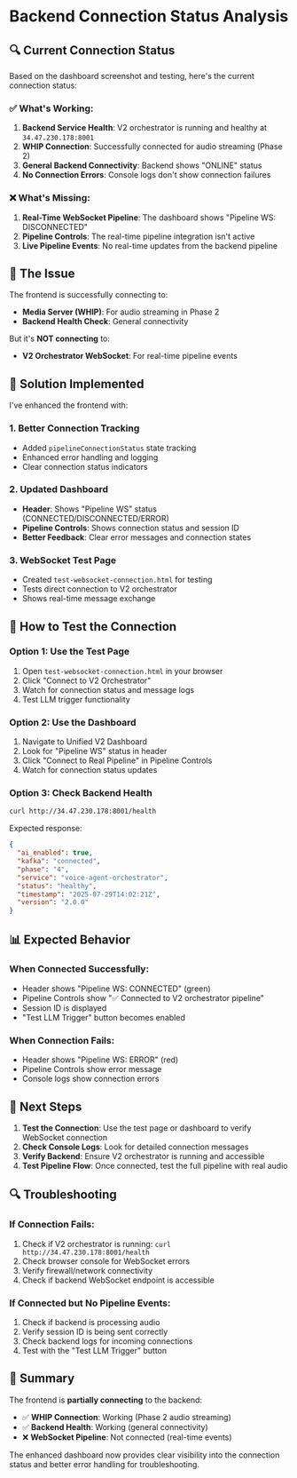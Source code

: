 # Backend Connection Status Analysis

## 🔍 **Current Connection Status**

Based on the dashboard screenshot and testing, here's the current connection status:

### **✅ What's Working:**
1. **Backend Service Health**: V2 orchestrator is running and healthy at `34.47.230.178:8001`
2. **WHIP Connection**: Successfully connected for audio streaming (Phase 2)
3. **General Backend Connectivity**: Backend shows "ONLINE" status
4. **No Connection Errors**: Console logs don't show connection failures

### **❌ What's Missing:**
1. **Real-Time WebSocket Pipeline**: The dashboard shows "Pipeline WS: DISCONNECTED"
2. **Pipeline Controls**: The real-time pipeline integration isn't active
3. **Live Pipeline Events**: No real-time updates from the backend pipeline

## 🎯 **The Issue**

The frontend is successfully connecting to:
- **Media Server (WHIP)**: For audio streaming in Phase 2
- **Backend Health Check**: General connectivity

But it's **NOT connecting** to:
- **V2 Orchestrator WebSocket**: For real-time pipeline events

## 🔧 **Solution Implemented**

I've enhanced the frontend with:

### **1. Better Connection Tracking**
- Added `pipelineConnectionStatus` state tracking
- Enhanced error handling and logging
- Clear connection status indicators

### **2. Updated Dashboard**
- **Header**: Shows "Pipeline WS" status (CONNECTED/DISCONNECTED/ERROR)
- **Pipeline Controls**: Shows connection status and session ID
- **Better Feedback**: Clear error messages and connection states

### **3. WebSocket Test Page**
- Created `test-websocket-connection.html` for testing
- Tests direct connection to V2 orchestrator
- Shows real-time message exchange

## 🧪 **How to Test the Connection**

### **Option 1: Use the Test Page**
1. Open `test-websocket-connection.html` in your browser
2. Click "Connect to V2 Orchestrator"
3. Watch for connection status and message logs
4. Test LLM trigger functionality

### **Option 2: Use the Dashboard**
1. Navigate to Unified V2 Dashboard
2. Look for "Pipeline WS" status in header
3. Click "Connect to Real Pipeline" in Pipeline Controls
4. Watch for connection status updates

### **Option 3: Check Backend Health**
```bash
curl http://34.47.230.178:8001/health
```

Expected response:
```json
{
  "ai_enabled": true,
  "kafka": "connected",
  "phase": "4",
  "service": "voice-agent-orchestrator",
  "status": "healthy",
  "timestamp": "2025-07-29T14:02:21Z",
  "version": "2.0.0"
}
```

## 📊 **Expected Behavior**

### **When Connected Successfully:**
- Header shows "Pipeline WS: CONNECTED" (green)
- Pipeline Controls show "✅ Connected to V2 orchestrator pipeline"
- Session ID is displayed
- "Test LLM Trigger" button becomes enabled

### **When Connection Fails:**
- Header shows "Pipeline WS: ERROR" (red)
- Pipeline Controls show error message
- Console logs show connection errors

## 🚀 **Next Steps**

1. **Test the Connection**: Use the test page or dashboard to verify WebSocket connection
2. **Check Console Logs**: Look for detailed connection messages
3. **Verify Backend**: Ensure V2 orchestrator is running and accessible
4. **Test Pipeline Flow**: Once connected, test the full pipeline with real audio

## 🔍 **Troubleshooting**

### **If Connection Fails:**
1. Check if V2 orchestrator is running: `curl http://34.47.230.178:8001/health`
2. Check browser console for WebSocket errors
3. Verify firewall/network connectivity
4. Check if backend WebSocket endpoint is accessible

### **If Connected but No Pipeline Events:**
1. Check if backend is processing audio
2. Verify session ID is being sent correctly
3. Check backend logs for incoming connections
4. Test with the "Test LLM Trigger" button

## 📝 **Summary**

The frontend is **partially connecting** to the backend:
- ✅ **WHIP Connection**: Working (Phase 2 audio streaming)
- ✅ **Backend Health**: Working (general connectivity)
- ❌ **WebSocket Pipeline**: Not connected (real-time events)

The enhanced dashboard now provides clear visibility into the connection status and better error handling for troubleshooting. 